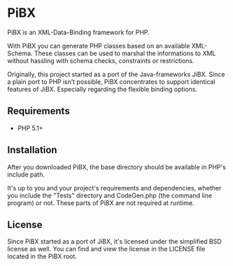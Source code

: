 PiBX
====

PiBX is an XML-Data-Binding framework for PHP.

With PiBX you can generate PHP classes based on an available XML-Schema. These classes can be used to marshal the informations to XML without hassling with schema checks, constraints or restrictions.

Originally, this project started as a port of the Java-frameworks JiBX. Since a plain port to PHP isn’t possible, PiBX concentrates to support identical features of JiBX. Especially regarding the flexible binding options.

Requirements
------------

* PHP 5.1+

Installation
------------

After you downloaded PiBX, the base directory should be available in PHP's include path.

It's up to you and your project's requirements and dependencies, whether you include the "Tests" directory and CodeGen.php (the command line program) or not. These parts of PiBX are not required at runtime.

License
-------
Since PiBX started as a port of JiBX, it's licensed under the simplified BSD license as well.
You can find and view the license in the LICENSE file located in the PiBX root.